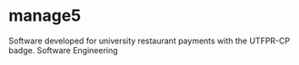 # manage5
Software developed for university restaurant payments with the UTFPR-CP badge.
Software Engineering

